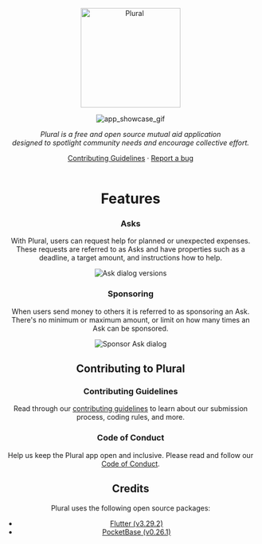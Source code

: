 <p align="center">
    <a href="#"><img src="https://storage.googleapis.com/plural-assets/Plural_App_Logo.png" alt="Plural" width="200"></a>
    <br>
</p>

<hp align="center">
  <p align="center">
    <img alt="app_showcase_gif" src="https://storage.googleapis.com/plural-assets/plural_showcase.gif"/>
  </p>
</p>

<p align="center">
    <em>Plural is a free and open source mutual aid application
        <br>designed to spotlight community needs and encourage collective effort.</em>
</p>

<p align="center">
    <a href="CONTRIBUTING.md">Contributing Guidelines</a>
    ·
    <a href="https://github.com/Ecanus/plural/issues">Report a bug</a>
    <br>
    <br>
</p>

# Features

### Asks

With Plural, users can request help for planned or unexpected expenses. These requests are referred to as Asks and have properties such as a deadline, a target amount, and instructions how to help.

<p align="center"><img src="https://storage.googleapis.com/plural-assets/asks_github_600px.png" alt="Ask dialog versions"></p>

### Sponsoring

When users send money to others it is referred to as sponsoring an Ask. There's no minimum or maximum amount, or limit on how many times an Ask can be sponsored.

<p align="center"><img src="https://storage.googleapis.com/plural-assets/sponsor_asks_github_600px.png" alt="Sponsor Ask dialog"></p>

## Contributing to Plural

### Contributing Guidelines

Read through our [contributing guidelines][contributing] to learn about our submission process, coding rules, and more.

### Code of Conduct

Help us keep the Plural app open and inclusive. Please read and follow our [Code of Conduct][codeofconduct].

## Credits

Plural uses the following open source packages:

- [Flutter (v3.29.2)](https://flutter.dev/)
- [PocketBase (v0.26.1)](https://pocketbase.io/)


[contributing]: CONTRIBUTING.md
[codeofconduct]: CODE_OF_CONDUCT.md
